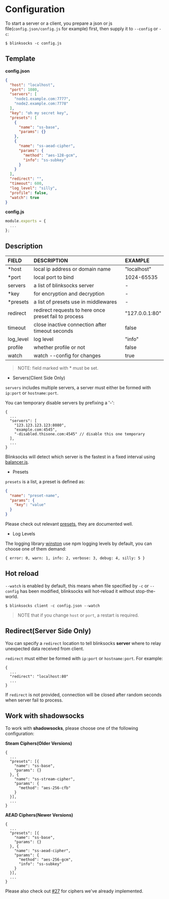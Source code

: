 # Configuration

To start a server or a client, you prepare a json or js file(`config.json/config.js` for example) first,
then supply it to `--config` or `-c`:

```
$ blinksocks -c config.js
```

## Template

**config.json**

```json
{
  "host": "localhost",
  "port": 1080,
  "servers": [
    "node1.example.com:7777",
    "node2.example.com:7778"
  ],
  "key": "oh my secret key",
  "presets": [
    {
      "name": "ss-base",
      "params": {}
    },
    {
      "name": "ss-aead-cipher",
      "params": {
        "method": "aes-128-gcm",
        "info": "ss-subkey"
      }
    }
  ],
  "redirect": "",
  "timeout": 600,
  "log_level": "silly",
  "profile": false,
  "watch": true
}
```

**config.js**

```js
module.exports = {
  ...
};
```

## Description

|       FIELD      |                      DESCRIPTION                      |         EXAMPLE         |
|:-----------------|:------------------------------------------------------|:------------------------|
| *host            | local ip address or domain name                       | "localhost"             |
| *port            | local port to bind                                    | 1024-65535              |
| servers          | a list of blinksocks server                           | -                       |
| *key             | for encryption and decryption                         | -                       |
| *presets         | a list of presets use in middlewares                  | -                       |
| redirect         | redirect requests to here once preset fail to process | "127.0.0.1:80"          |
| timeout          | close inactive connection after timeout seconds       | false                   |
| log_level        | log level                                             | "info"                  |
| profile          | whether profile or not                                | false                   |
| watch            | watch --config for changes                            | true                    |

> NOTE: field marked with \* must be set.

* Servers(Client Side Only)

`servers` includes multiple servers, a server must either be formed with `ip:port` or `hostname:port`.

You can temporary disable servers by prefixing a '-':

```
{
  ...
  "servers": [
    "123.123.123.123:8080",
    "example.com:4545",
    "-disabled.thisone.com:4545" // disable this one temporary
  ],
  ...
}
```

Blinksocks will detect which server is the fastest in a fixed interval using [balancer.js](../../src/core/balancer.js).

* Presets

`presets` is a list, a preset is defined as:

```json
{
  "name": "preset-name",
  "params": {
    "key": "value"
  }
}
```

Please check out relevant [presets](../../src/presets), they are documented well.

* Log Levels

The logging library [winston](https://github.com/winstonjs/winston) use
npm logging levels by default, you can choose one of them demand:

```
{ error: 0, warn: 1, info: 2, verbose: 3, debug: 4, silly: 5 }
```

## Hot reload

`--watch` is enabled by default, this means when file specified by `-c` or `--config` has been modified,
blinksocks will hot-reload it without stop-the-world.

```
$ blinksocks client -c config.json --watch
```

> NOTE that if you change `host` or `port`, a restart is required.

## Redirect(Server Side Only)

You can specify a `redirect` location to tell blinksocks **server** where to relay unexpected data received
from client.

`redirect` must either be formed with `ip:port` or `hostname:port`. For example:

```
{
  ...
  "redirect": "localhost:80"
  ...
}
```

If `redirect` is not provided, connection will be closed after random seconds when server fail to process.

## Work with shadowsocks

To work with **shadowsocks**, please choose one of the following configuration:

**Steam Ciphers(Older Versions)**

```
{
  ...
  "presets": [{
    "name": "ss-base",
    "params": {}
  }, {
    "name": "ss-stream-cipher",
    "params": {
      "method": "aes-256-cfb"
    }
  }],
  ...
}
```

**AEAD Ciphers(Newer Versions)**

```
{
  ...
  "presets": [{
    "name": "ss-base",
    "params": {}
  }, {
    "name": "ss-aead-cipher",
    "params": {
      "method": "aes-256-gcm",
      "info": "ss-subkey"
    }
  }],
  ...
}
```

Please also check out [#27](https://github.com/blinksocks/blinksocks/issues/27) for ciphers we've
already implemented.
